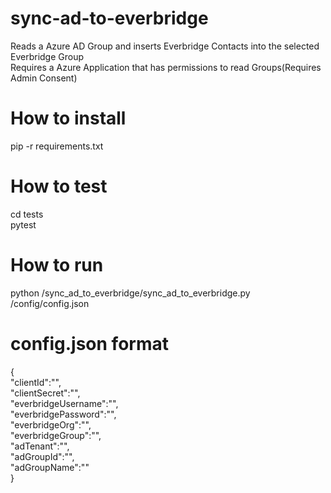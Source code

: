 # sync-ad-to-everbridge
Reads a Azure AD Group and inserts Everbridge Contacts into the selected Everbridge Group <br/>
Requires a Azure Application that has permissions to read Groups(Requires Admin Consent)

# How to install
pip -r requirements.txt

# How to test
cd tests <br/>
pytest

# How to run
python /sync_ad_to_everbridge/sync_ad_to_everbridge.py /config/config.json
# config.json format
{ <br/>
	"clientId":"", <br/>
	"clientSecret":"", <br/>
	"everbridgeUsername":"", <br/>
	"everbridgePassword":"", <br/>
	"everbridgeOrg":"", <br/>
	"everbridgeGroup":"", <br/>
	"adTenant":"", <br/>
	"adGroupId":"", <br/>
	"adGroupName":"" <br/>
}